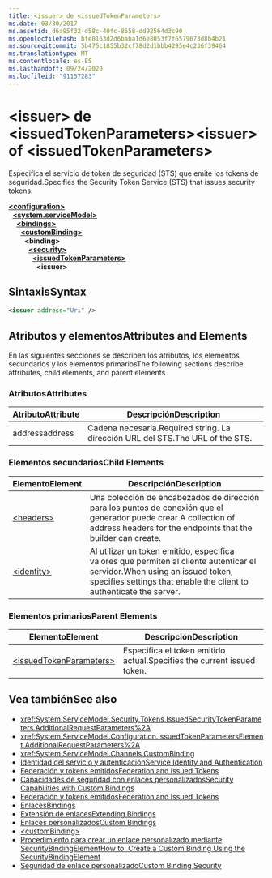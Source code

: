 ```yaml
---
title: <issuer> de <issuedTokenParameters>
ms.date: 03/30/2017
ms.assetid: d6a95f32-d58c-40fc-8658-dd92564d3c90
ms.openlocfilehash: bfe8163d2d6baba1d6e8053f7f6579673d8b4b21
ms.sourcegitcommit: 5b475c1855b32cf78d2d1bbb4295e4c236f39464
ms.translationtype: MT
ms.contentlocale: es-ES
ms.lasthandoff: 09/24/2020
ms.locfileid: "91157283"
---
```

# <a name="issuer-of-issuedtokenparameters"></a><span data-ttu-id="230a7-102">\<issuer> de \<issuedTokenParameters></span><span class="sxs-lookup"><span data-stu-id="230a7-102">\<issuer> of \<issuedTokenParameters></span></span>

<span data-ttu-id="230a7-103">Especifica el servicio de token de seguridad (STS) que emite los tokens de seguridad.</span><span class="sxs-lookup"><span data-stu-id="230a7-103">Specifies the Security Token Service (STS) that issues security tokens.</span></span>  
  
[**\<configuration>**](../configuration-element.md)\
&nbsp;&nbsp;[**\<system.serviceModel>**](system-servicemodel.md)\
&nbsp;&nbsp;&nbsp;&nbsp;[**\<bindings>**](bindings.md)\
&nbsp;&nbsp;&nbsp;&nbsp;&nbsp;&nbsp;[**\<customBinding>**](custombinding.md)\
&nbsp;&nbsp;&nbsp;&nbsp;&nbsp;&nbsp;&nbsp;&nbsp;**\<binding>**\
&nbsp;&nbsp;&nbsp;&nbsp;&nbsp;&nbsp;&nbsp;&nbsp;&nbsp;&nbsp;[**\<security>**](security-of-custombinding.md)\
&nbsp;&nbsp;&nbsp;&nbsp;&nbsp;&nbsp;&nbsp;&nbsp;&nbsp;&nbsp;&nbsp;&nbsp;[**\<issuedTokenParameters>**](issuedtokenparameters.md)\
&nbsp;&nbsp;&nbsp;&nbsp;&nbsp;&nbsp;&nbsp;&nbsp;&nbsp;&nbsp;&nbsp;&nbsp;&nbsp;&nbsp;**\<issuer>**  
  
## <a name="syntax"></a><span data-ttu-id="230a7-104">Sintaxis</span><span class="sxs-lookup"><span data-stu-id="230a7-104">Syntax</span></span>  
  
```xml  
<issuer address="Uri" />
```  
  
## <a name="attributes-and-elements"></a><span data-ttu-id="230a7-105">Atributos y elementos</span><span class="sxs-lookup"><span data-stu-id="230a7-105">Attributes and Elements</span></span>  

 <span data-ttu-id="230a7-106">En las siguientes secciones se describen los atributos, los elementos secundarios y los elementos primarios</span><span class="sxs-lookup"><span data-stu-id="230a7-106">The following sections describe attributes, child elements, and parent elements</span></span>  
  
### <a name="attributes"></a><span data-ttu-id="230a7-107">Atributos</span><span class="sxs-lookup"><span data-stu-id="230a7-107">Attributes</span></span>  
  
|<span data-ttu-id="230a7-108">Atributo</span><span class="sxs-lookup"><span data-stu-id="230a7-108">Attribute</span></span>|<span data-ttu-id="230a7-109">Descripción</span><span class="sxs-lookup"><span data-stu-id="230a7-109">Description</span></span>|  
|---------------|-----------------|  
|<span data-ttu-id="230a7-110">address</span><span class="sxs-lookup"><span data-stu-id="230a7-110">address</span></span>|<span data-ttu-id="230a7-111">Cadena necesaria.</span><span class="sxs-lookup"><span data-stu-id="230a7-111">Required string.</span></span> <span data-ttu-id="230a7-112">La dirección URL del STS.</span><span class="sxs-lookup"><span data-stu-id="230a7-112">The URL of the STS.</span></span>|  
  
### <a name="child-elements"></a><span data-ttu-id="230a7-113">Elementos secundarios</span><span class="sxs-lookup"><span data-stu-id="230a7-113">Child Elements</span></span>  
  
|<span data-ttu-id="230a7-114">Elemento</span><span class="sxs-lookup"><span data-stu-id="230a7-114">Element</span></span>|<span data-ttu-id="230a7-115">Descripción</span><span class="sxs-lookup"><span data-stu-id="230a7-115">Description</span></span>|  
|-------------|-----------------|  
|[\<headers>](headers-element.md)|<span data-ttu-id="230a7-116">Una colección de encabezados de dirección para los puntos de conexión que el generador puede crear.</span><span class="sxs-lookup"><span data-stu-id="230a7-116">A collection of address headers for the endpoints that the builder can create.</span></span>|  
|[\<identity>](identity.md)|<span data-ttu-id="230a7-117">Al utilizar un token emitido, especifica valores que permiten al cliente autenticar el servidor.</span><span class="sxs-lookup"><span data-stu-id="230a7-117">When using an issued token, specifies settings that enable the client to authenticate the server.</span></span>|  
  
### <a name="parent-elements"></a><span data-ttu-id="230a7-118">Elementos primarios</span><span class="sxs-lookup"><span data-stu-id="230a7-118">Parent Elements</span></span>  
  
|<span data-ttu-id="230a7-119">Elemento</span><span class="sxs-lookup"><span data-stu-id="230a7-119">Element</span></span>|<span data-ttu-id="230a7-120">Descripción</span><span class="sxs-lookup"><span data-stu-id="230a7-120">Description</span></span>|  
|-------------|-----------------|  
|[\<issuedTokenParameters>](issuedtokenparameters.md)|<span data-ttu-id="230a7-121">Especifica el token emitido actual.</span><span class="sxs-lookup"><span data-stu-id="230a7-121">Specifies the current issued token.</span></span>|  
  
## <a name="see-also"></a><span data-ttu-id="230a7-122">Vea también</span><span class="sxs-lookup"><span data-stu-id="230a7-122">See also</span></span>

- <xref:System.ServiceModel.Security.Tokens.IssuedSecurityTokenParameters.AdditionalRequestParameters%2A>
- <xref:System.ServiceModel.Configuration.IssuedTokenParametersElement.AdditionalRequestParameters%2A>
- <xref:System.ServiceModel.Channels.CustomBinding>
- [<span data-ttu-id="230a7-123">Identidad del servicio y autenticación</span><span class="sxs-lookup"><span data-stu-id="230a7-123">Service Identity and Authentication</span></span>](../../../wcf/feature-details/service-identity-and-authentication.md)
- [<span data-ttu-id="230a7-124">Federación y tokens emitidos</span><span class="sxs-lookup"><span data-stu-id="230a7-124">Federation and Issued Tokens</span></span>](../../../wcf/feature-details/federation-and-issued-tokens.md)
- [<span data-ttu-id="230a7-125">Capacidades de seguridad con enlaces personalizados</span><span class="sxs-lookup"><span data-stu-id="230a7-125">Security Capabilities with Custom Bindings</span></span>](../../../wcf/feature-details/security-capabilities-with-custom-bindings.md)
- [<span data-ttu-id="230a7-126">Federación y tokens emitidos</span><span class="sxs-lookup"><span data-stu-id="230a7-126">Federation and Issued Tokens</span></span>](../../../wcf/feature-details/federation-and-issued-tokens.md)
- [<span data-ttu-id="230a7-127">Enlaces</span><span class="sxs-lookup"><span data-stu-id="230a7-127">Bindings</span></span>](../../../wcf/bindings.md)
- [<span data-ttu-id="230a7-128">Extensión de enlaces</span><span class="sxs-lookup"><span data-stu-id="230a7-128">Extending Bindings</span></span>](../../../wcf/extending/extending-bindings.md)
- [<span data-ttu-id="230a7-129">Enlaces personalizados</span><span class="sxs-lookup"><span data-stu-id="230a7-129">Custom Bindings</span></span>](../../../wcf/extending/custom-bindings.md)
- [\<customBinding>](custombinding.md)
- [<span data-ttu-id="230a7-130">Procedimiento para crear un enlace personalizado mediante SecurityBindingElement</span><span class="sxs-lookup"><span data-stu-id="230a7-130">How to: Create a Custom Binding Using the SecurityBindingElement</span></span>](../../../wcf/feature-details/how-to-create-a-custom-binding-using-the-securitybindingelement.md)
- [<span data-ttu-id="230a7-131">Seguridad de enlace personalizado</span><span class="sxs-lookup"><span data-stu-id="230a7-131">Custom Binding Security</span></span>](../../../wcf/samples/custom-binding-security.md)
